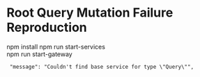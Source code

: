 # Root Query Mutation Failure Reproduction

npm install
npm run start-services  
npm run start-gateway

```
 "message": "Couldn't find base service for type \"Query\"",
```
